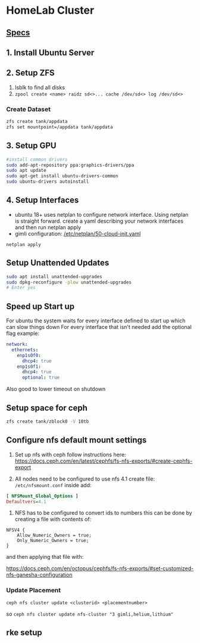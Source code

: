 # HomeLab Cluster

## [Specs](docs/node-specs.md)

## 1. Install Ubuntu Server
## 2. Setup ZFS
1. lsblk to find all disks
1. `zpool create <name> raidz sd<>... cache /dev/sd<> log /dev/sd<>`
### Create Dataset

```bash
zfs create tank/appdata
zfs set mountpoint=/appdata tank/appdata
```

## 3. Setup GPU
```bash
#install common drivers
sudo add-apt-repository ppa:graphics-drivers/ppa
sudo apt update
sudo apt-get install ubuntu-drivers-common
sudo ubuntu-drivers autoinstall
```

## 4. Setup Interfaces
* ubuntu 18+ uses netplan to configure network interface. Using netplan is straight forward. create a yaml describing your network interfaces and then run netplan apply
* gimli configuration: [/etc/netplan/50-cloud-init.yaml](network/netplan.yaml)

`netplan apply`


## Setup Unattended Updates
```sh
sudo apt install unattended-upgrades
sudo dpkg-reconfigure -plow unattended-upgrades
# Enter yes
```

## Speed up Start up
For ubuntu the system waits for every interface defined to start up which can slow things down
For every interface that isn't needed add the optional flag
example:

```yaml
network:
  ethernets:
    enp1s0f0:
      dhcp4: true
    enp1s0f1:
      dhcp4: true
      optional: true
```
Also good to lower timeout on shutdown

## Setup space for ceph

```sh
zfs create tank/zblock0 -V 10tb
```

## Configure nfs default mount settings

1. Set up nfs with ceph
follow instructions here:
https://docs.ceph.com/en/latest/cephfs/fs-nfs-exports/#create-cephfs-export

1. All nodes need to be configured to use nfs 4.1
create file: `/etc/nfsmount.conf`
inside add:

```ini
[ NFSMount_Global_Options ]
Defaultvers=4.1
```

1. NFS has to be configured to convert ids to numbers
this can be done by creating a file with contents of:
```
NFSV4 {
    Allow_Numeric_Owners = true;
    Only_Numeric_Owners = true;
}
```
and then applying that file with:

https://docs.ceph.com/en/octopus/cephfs/fs-nfs-exports/#set-customized-nfs-ganesha-configuration

### Update Placement

`ceph nfs cluster update <clusterid> <placementnumber>`

so
`ceph nfs cluster update nfs-cluster "3 gimli,helium,lithium"`

## rke setup